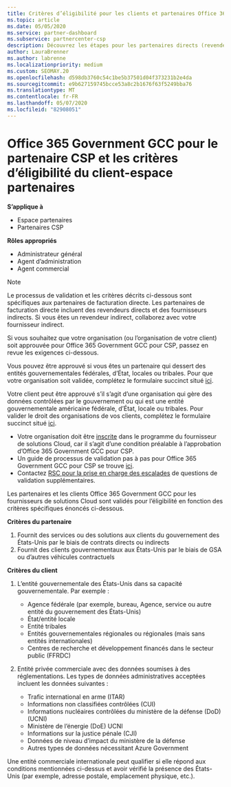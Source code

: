 ```yaml
---
title: Critères d’éligibilité pour les clients et partenaires Office 365 Secteur Public GCC
ms.topic: article
ms.date: 05/05/2020
ms.service: partner-dashboard
ms.subservice: partnercenter-csp
description: Découvrez les étapes pour les partenaires directs (revendeurs directs, fournisseurs indirects) pour valider les partenaires et les clients d’Office 365 Government GCC pour CSP.
author: LauraBrenner
ms.author: labrenne
ms.localizationpriority: medium
ms.custom: SEOMAY.20
ms.openlocfilehash: d598db3760c54c1be5b37501d04f373231b2e4da
ms.sourcegitcommit: e9b627159745bcce53a8c2b1676f63f5249bba76
ms.translationtype: MT
ms.contentlocale: fr-FR
ms.lasthandoff: 05/07/2020
ms.locfileid: "82908051"
---
```

# <a name="office-365-government-gcc-for-csp-partner-and-customer-eligibility-criteria---partner-center"></a>Office 365 Government GCC pour le partenaire CSP et les critères d’éligibilité du client-espace partenaires

**S’applique à**

- Espace partenaires
- Partenaires CSP

**Rôles appropriés**

- Administrateur général
- Agent d’administration
- Agent commercial

>[!NOTE]
>Le processus de validation et les critères décrits ci-dessous sont spécifiques aux partenaires de facturation directe. Les partenaires de facturation directe incluent des revendeurs directs et des fournisseurs indirects.  Si vous êtes un revendeur indirect, collaborez avec votre fournisseur indirect.

Si vous souhaitez que votre organisation (ou l’organisation de votre client) soit approuvée pour Office 365 Government GCC pour CSP, passez en revue les exigences ci-dessous.

Vous pouvez être approuvé si vous êtes un partenaire qui dessert des entités gouvernementales fédérales, d’État, locales ou tribales. Pour que votre organisation soit validée, complétez le formulaire succinct situé [ici](https://products.office.com/government/eligibility-validation?ReqType=CSPPartner).

Votre client peut être approuvé s’il s’agit d’une organisation qui gère des données contrôlées par le gouvernement ou qui est une entité gouvernementale américaine fédérale, d’État, locale ou tribales. Pour valider le droit des organisations de vos clients, complétez le formulaire succinct situé [ici](https://products.office.com/government/eligibility-validation?ReqType=CSPCustomer). 

-   Votre organisation doit être [inscrite](https://partnercenter.microsoft.com/partner/cloud-solution-provider) dans le programme du fournisseur de solutions Cloud, car il s’agit d’une condition préalable à l’approbation d’Office 365 Government GCC pour CSP.
-   Un guide de processus de validation pas à pas pour Office 365 Government GCC pour CSP se trouve [ici](https://go.microsoft.com/fwlink/?linkid=2007323).
-   Contactez [RSC pour la prise en charge des escalades](mailto:usgcce@microsoft.com) de questions de validation supplémentaires.

Les partenaires et les clients Office 365 Government GCC pour les fournisseurs de solutions Cloud sont validés pour l’éligibilité en fonction des critères spécifiques énoncés ci-dessous.

**Critères du partenaire**
1.  Fournit des services ou des solutions aux clients du gouvernement des États-Unis par le biais de contrats directs ou indirects
2.  Fournit des clients gouvernementaux aux États-Unis par le biais de GSA ou d’autres véhicules contractuels

**Critères du client**
1.  L’entité gouvernementale des États-Unis dans sa capacité gouvernementale. Par exemple :
 
    -  Agence fédérale (par exemple, bureau, Agence, service ou autre entité du gouvernement des États-Unis)
    -   État/entité locale 
    -   Entité tribales
    -   Entités gouvernementales régionales ou régionales (mais sans entités internationales)
    -   Centres de recherche et développement financés dans le secteur public (FFRDC)

2.  Entité privée commerciale avec des données soumises à des réglementations. Les types de données administratives acceptées incluent les données suivantes : 
    -   Trafic international en arme (ITAR)
    -   Informations non classifiées contrôlées (CUI)
    -   Informations nucléaires contrôlées du ministère de la défense (DoD) (UCNI)
    -   Ministère de l’énergie (DoE) UCNI
    -   Informations sur la justice pénale (CJI)
    -   Données de niveau d’impact du ministère de la défense
    -   Autres types de données nécessitant Azure Government

Une entité commerciale internationale peut qualifier si elle répond aux conditions mentionnées ci-dessus et avoir vérifié la présence des États-Unis (par exemple, adresse postale, emplacement physique, etc.).


